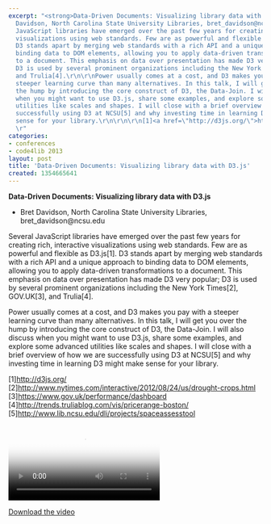 ```yaml
---
excerpt: "<strong>Data-Driven Documents: Visualizing library data with D3.js</strong>\r\n\r\n<ul>\r\n<li>Bret
  Davidson, North Carolina State University Libraries, bret_davidson@ncsu.edu</li>\r\n</ul>\r\n\r\nSeveral
  JavaScript libraries have emerged over the past few years for creating rich, interactive
  visualizations using web standards. Few are as powerful and flexible as D3.js[1].
  D3 stands apart by merging web standards with a rich API and a unique approach to
  binding data to DOM elements, allowing you to apply data-driven transformations
  to a document. This emphasis on data over presentation has made D3 very popular;
  D3 is used by several prominent organizations including the New York Times[2], GOV.UK[3],
  and Trulia[4].\r\n\r\nPower usually comes at a cost, and D3 makes you pay with a
  steeper learning curve than many alternatives. In this talk, I will get you over
  the hump by introducing the core construct of D3, the Data-Join. I will also discuss
  when you might want to use D3.js, share some examples, and explore some advanced
  utilities like scales and shapes. I will close with a brief overview of how we are
  successfully using D3 at NCSU[5] and why investing time in learning D3 might make
  sense for your library.\r\n\r\n\r\n[1]<a href=\"http://d3js.org/\">http://d3js.org/</a>
  \r"
categories:
- conferences
- code4lib 2013
layout: post
title: 'Data-Driven Documents: Visualizing library data with D3.js'
created: 1354665641
---
```

<strong>Data-Driven Documents: Visualizing library data with D3.js</strong>

<ul>
<li>Bret Davidson, North Carolina State University Libraries, bret_davidson@ncsu.edu</li>
</ul>

Several JavaScript libraries have emerged over the past few years for creating rich, interactive visualizations using web standards. Few are as powerful and flexible as D3.js[1]. D3 stands apart by merging web standards with a rich API and a unique approach to binding data to DOM elements, allowing you to apply data-driven transformations to a document. This emphasis on data over presentation has made D3 very popular; D3 is used by several prominent organizations including the New York Times[2], GOV.UK[3], and Trulia[4].

Power usually comes at a cost, and D3 makes you pay with a steeper learning curve than many alternatives. In this talk, I will get you over the hump by introducing the core construct of D3, the Data-Join. I will also discuss when you might want to use D3.js, share some examples, and explore some advanced utilities like scales and shapes. I will close with a brief overview of how we are successfully using D3 at NCSU[5] and why investing time in learning D3 might make sense for your library.


[1]<a href="http://d3js.org/">http://d3js.org/</a> 
[2]<a href="http://www.nytimes.com/interactive/2012/08/24/us/drought-crops.html">http://www.nytimes.com/interactive/2012/08/24/us/drought-crops.html</a> 
[3]<a href="https://www.gov.uk/performance/dashboard">https://www.gov.uk/performance/dashboard</a> 
[4]<a href="http://trends.truliablog.com/vis/pricerange-boston/">http://trends.truliablog.com/vis/pricerange-boston/</a> [5]<a href="http://www.lib.ncsu.edu/dli/projects/spaceassesstool">http://www.lib.ncsu.edu/dli/projects/spaceassesstool</a>

<video controls="" poster="https://ia801700.us.archive.org/24/items/WedBret/Wed-Bret.gif"><source src="https://ia801700.us.archive.org/24/items/WedBret/Wed-Bret.mp4" type="video/mp4"><source src="https://ia801700.us.archive.org/24/items/WedBret/Wed-Bret.ogv" type="video/ogg"></video><p><a href="https://ia801700.us.archive.org/24/items/WedBret/Wed-Bret.mp4">Download the video</a></p>

